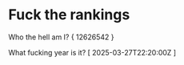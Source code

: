 # Fuck the rankings

Who the hell am I?
{ 12626542 }

What fucking year is it?
[ 2025-03-27T22:20:00Z ]
